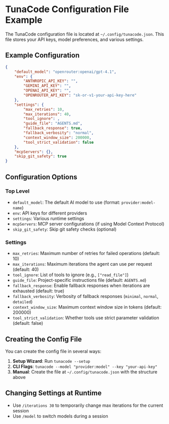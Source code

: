 # TunaCode Configuration File Example

The TunaCode configuration file is located at `~/.config/tunacode.json`. This file stores your API keys, model preferences, and various settings.

## Example Configuration

```json
{
    "default_model": "openrouter:openai/gpt-4.1",
    "env": {
        "ANTHROPIC_API_KEY": "",
        "GEMINI_API_KEY": "",
        "OPENAI_API_KEY": "",
        "OPENROUTER_API_KEY": "sk-or-v1-your-api-key-here"
    },
    "settings": {
        "max_retries": 10,
        "max_iterations": 40,
        "tool_ignore": ,
        "guide_file": "AGENTS.md",
        "fallback_response": true,
        "fallback_verbosity": "normal",
        "context_window_size": 200000,
        "tool_strict_validation": false
    },
    "mcpServers": {},
    "skip_git_safety": true
}
```

## Configuration Options

### Top Level
- `default_model`: The default AI model to use (format: `provider:model-name`)
- `env`: API keys for different providers
- `settings`: Various runtime settings
- `mcpServers`: MCP server configurations (if using Model Context Protocol)
- `skip_git_safety`: Skip git safety checks (optional)

### Settings
- `max_retries`: Maximum number of retries for failed operations (default: 10)
- `max_iterations`: Maximum iterations the agent can use per request (default: 40)
- `tool_ignore`: List of tools to ignore (e.g., `["read_file"]`)
- `guide_file`: Project-specific instructions file (default: `AGENTS.md`)
- `fallback_response`: Enable fallback responses when iterations are exhausted (default: true)
- `fallback_verbosity`: Verbosity of fallback responses (`minimal`, `normal`, `detailed`)
- `context_window_size`: Maximum context window size in tokens (default: 200000)
- `tool_strict_validation`: Whether tools use strict parameter validation (default: false)

## Creating the Config File

You can create the config file in several ways:

1. **Setup Wizard**: Run `tunacode --setup`
2. **CLI Flags**: `tunacode --model "provider:model" --key "your-api-key"`
3. **Manual**: Create the file at `~/.config/tunacode.json` with the structure above

## Changing Settings at Runtime

- Use `/iterations 30` to temporarily change max iterations for the current session
- Use `/model` to switch models during a session
